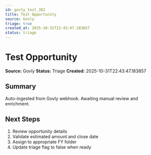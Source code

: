 ```yaml
---
id: govly_test_382
title: Test Opportunity
source: Govly
triage: true
created_at: 2025-10-31T22:43:47.183857
status: triage
---
```


# Test Opportunity

**Source:** Govly
**Status:** Triage
**Created:** 2025-10-31T22:43:47.183857

## Summary

Auto-ingested from Govly webhook. Awaiting manual review and enrichment.

## Next Steps

1. Review opportunity details
2. Validate estimated amount and close date
3. Assign to appropriate FY folder
4. Update triage flag to false when ready
